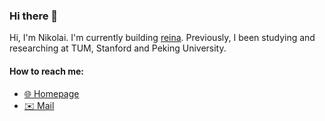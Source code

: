 ### Hi there 👋

<!--
**NikolaiMadlener/NikolaiMadlener** is a ✨ _special_ ✨ repository because its `README.md` (this file) appears on your GitHub profile.

- 🔭 I’m currently working on ...
- 🌱 I’m currently learning ...
- 👯 I’m looking to collaborate on ...
- 🤔 I’m looking for help with ...
- 💬 Ask me about ...
- 📫 How to reach me: ...
- 😄 Pronouns: ...
- ⚡ Fun fact: ...
-->

Hi, I'm Nikolai. I'm currently building [reina](https://joinreina.com). Previously, I been studying and researching at TUM, Stanford and Peking University.

#### How to reach me:
 - [🌐 Homepage](https://madlener.io)
 - [✉️ Mail](mailto:nikolai@madlener.io)
